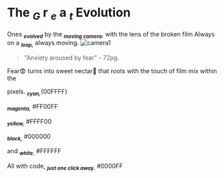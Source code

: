 # The **<sub>_G_** r **<sub>_e_** a **<sub>_t_** Evolution 
Ones **<sub>_evolved_** by the **<sub>_moving camera_**, with the lens of the broken film
 Always on a **<sub>_loop,_** always moving.
![camera1](https://marshall-usa.com/blog/wp-content/uploads/2018/05/camera-dslr-lens-8964-1-scaled.jpg)

> "Anxiety aroused by fear" - 72pg.

Fear😨 turns into sweet nectar🧋 that roots with the touch of film mix within the 

pixels.
**<sub>_cyan,_**{00FFFF}

**<sub>_magenta,_** #FF00FF

**<sub>_yellow,_** #FFFF00

**<sub>_black,_** #000000

and **<sub>_white._** #FFFFFF

All with code, **<sub>_just one click away._** #0000FF






